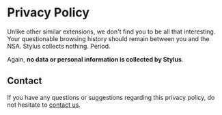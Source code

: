 # Privacy Policy

Unlike other similar extensions, we don't find you to be all that interesting. Your questionable browsing history should remain between you and the NSA. Stylus collects nothing. Period.

Again, **no data or personal information is collected by Stylus**.

## Contact

If you have any questions or suggestions regarding this privacy policy, do not hesitate to [contact us](stylus.openstyles@gmail.com).
